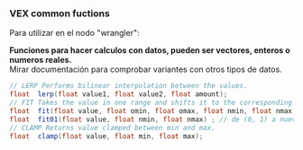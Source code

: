 ### VEX common fuctions  

Para utilizar en el nodo "wrangler":  

**Funciones para hacer calculos con datos, pueden ser vectores, enteros o numeros reales.**   
Mirar documentación para comprobar variantes con otros tipos de datos.
```C#
// LERP Performs bilinear interpolation between the values.
float  lerp(float value1, float value2, float amount);
// FIT Takes the value in one range and shifts it to the corresponding value in a new range.
float  fit(float value, float omin, float omax, float nmin, float nmax);
float  fit01(float value, float nmin, float nmax) ; // de (0, 1) a nuevo rango 
// CLAMP Returns value clamped between min and max.
float  clamp(float value, float min, float max);
```
